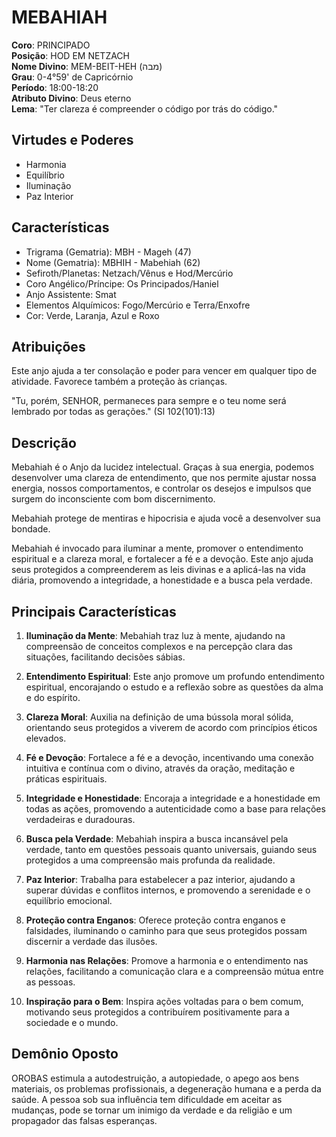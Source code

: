 # MEBAHIAH

**Coro**: PRINCIPADO  
**Posição**: HOD EM NETZACH  
**Nome Divino**: MEM-BEIT-HEH (מבה)  
**Grau**: 0-4°59' de Capricórnio  
**Período**: 18:00-18:20  
**Atributo Divino**: Deus eterno  
**Lema**: "Ter clareza é compreender o código por trás do código."

## Virtudes e Poderes
- Harmonia
- Equilíbrio
- Iluminação
- Paz Interior

## Características
- Trigrama (Gematria): MBH - Mageh (47)
- Nome (Gematria): MBHIH - Mabehiah (62)
- Sefiroth/Planetas: Netzach/Vênus e Hod/Mercúrio
- Coro Angélico/Príncipe: Os Principados/Haniel
- Anjo Assistente: Smat
- Elementos Alquímicos: Fogo/Mercúrio e Terra/Enxofre
- Cor: Verde, Laranja, Azul e Roxo

## Atribuições
Este anjo ajuda a ter consolação e poder para vencer em qualquer tipo de atividade. Favorece também a proteção às crianças.

"Tu, porém, SENHOR, permaneces para sempre e o teu nome será lembrado por todas as gerações." (Sl 102(101):13)

## Descrição
Mebahiah é o Anjo da lucidez intelectual. Graças à sua energia, podemos desenvolver uma clareza de entendimento, que nos permite ajustar nossa energia, nossos comportamentos, e controlar os desejos e impulsos que surgem do inconsciente com bom discernimento.

Mebahiah protege de mentiras e hipocrisia e ajuda você a desenvolver sua bondade.

Mebahiah é invocado para iluminar a mente, promover o entendimento espiritual e a clareza moral, e fortalecer a fé e a devoção. Este anjo ajuda seus protegidos a compreenderem as leis divinas e a aplicá-las na vida diária, promovendo a integridade, a honestidade e a busca pela verdade.

## Principais Características

1. **Iluminação da Mente**: Mebahiah traz luz à mente, ajudando na compreensão de conceitos complexos e na percepção clara das situações, facilitando decisões sábias.

2. **Entendimento Espiritual**: Este anjo promove um profundo entendimento espiritual, encorajando o estudo e a reflexão sobre as questões da alma e do espírito.

3. **Clareza Moral**: Auxilia na definição de uma bússola moral sólida, orientando seus protegidos a viverem de acordo com princípios éticos elevados.

4. **Fé e Devoção**: Fortalece a fé e a devoção, incentivando uma conexão intuitiva e contínua com o divino, através da oração, meditação e práticas espirituais.

5. **Integridade e Honestidade**: Encoraja a integridade e a honestidade em todas as ações, promovendo a autenticidade como a base para relações verdadeiras e duradouras.

6. **Busca pela Verdade**: Mebahiah inspira a busca incansável pela verdade, tanto em questões pessoais quanto universais, guiando seus protegidos a uma compreensão mais profunda da realidade.

7. **Paz Interior**: Trabalha para estabelecer a paz interior, ajudando a superar dúvidas e conflitos internos, e promovendo a serenidade e o equilíbrio emocional.

8. **Proteção contra Enganos**: Oferece proteção contra enganos e falsidades, iluminando o caminho para que seus protegidos possam discernir a verdade das ilusões.

9. **Harmonia nas Relações**: Promove a harmonia e o entendimento nas relações, facilitando a comunicação clara e a compreensão mútua entre as pessoas.

10. **Inspiração para o Bem**: Inspira ações voltadas para o bem comum, motivando seus protegidos a contribuírem positivamente para a sociedade e o mundo.

## Demônio Oposto
OROBAS estimula a autodestruição, a autopiedade, o apego aos bens materiais, os problemas profissionais, a degeneração humana e a perda da saúde. A pessoa sob sua influência tem dificuldade em aceitar as mudanças, pode se tornar um inimigo da verdade e da religião e um propagador das falsas esperanças. 